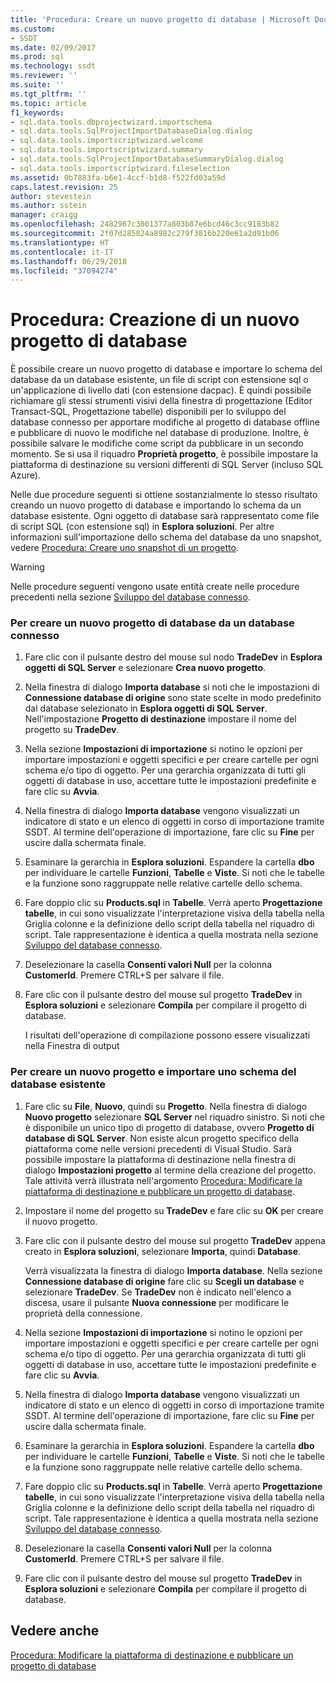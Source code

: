 ```yaml
---
title: 'Procedura: Creare un nuovo progetto di database | Microsoft Docs'
ms.custom:
- SSDT
ms.date: 02/09/2017
ms.prod: sql
ms.technology: ssdt
ms.reviewer: ''
ms.suite: ''
ms.tgt_pltfrm: ''
ms.topic: article
f1_keywords:
- sql.data.tools.dbprojectwizard.importschema
- sql.data.tools.SqlProjectImportDatabaseDialog.dialog
- sql.data.tools.importscriptwizard.welcome
- sql.data.tools.importscriptwizard.summary
- sql.data.tools.SqlProjectImportDatabaseSummaryDialog.dialog
- sql.data.tools.importscriptwizard.fileselection
ms.assetid: 0b7883fa-b6e1-4ccf-b1d8-f522fd03a59d
caps.latest.revision: 25
author: stevestein
ms.author: sstein
manager: craigg
ms.openlocfilehash: 2482967c3001377a803b87e6bcd46c3cc9183b82
ms.sourcegitcommit: 2f07d285824a8982c279f3816b220e61a2d91b06
ms.translationtype: HT
ms.contentlocale: it-IT
ms.lasthandoff: 06/29/2018
ms.locfileid: "37094274"
---
```

# <a name="how-to-create-a-new-database-project"></a>Procedura: Creazione di un nuovo progetto di database
È possibile creare un nuovo progetto di database e importare lo schema del database da un database esistente, un file di script con estensione sql o un'applicazione di livello dati (con estensione dacpac). È quindi possibile richiamare gli stessi strumenti visivi della finestra di progettazione (Editor Transact\-SQL, Progettazione tabelle) disponibili per lo sviluppo del database connesso per apportare modifiche al progetto di database offline e pubblicare di nuovo le modifiche nel database di produzione. Inoltre, è possibile salvare le modifiche come script da pubblicare in un secondo momento. Se si usa il riquadro **Proprietà progetto**, è possibile impostare la piattaforma di destinazione su versioni differenti di SQL Server (incluso SQL Azure).  
  
Nelle due procedure seguenti si ottiene sostanzialmente lo stesso risultato creando un nuovo progetto di database e importando lo schema da un database esistente. Ogni oggetto di database sarà rappresentato come file di script SQL (con estensione sql) in **Esplora soluzioni**. Per altre informazioni sull'importazione dello schema del database da uno snapshot, vedere [Procedura: Creare uno snapshot di un progetto](../ssdt/how-to-create-a-snapshot-of-a-project.md).  
  
> [!WARNING]  
> Nelle procedure seguenti vengono usate entità create nelle procedure precedenti nella sezione [Sviluppo del database connesso](../ssdt/connected-database-development.md).  
  
### <a name="to-create-a-new-database-project-off-a-connected-database"></a>Per creare un nuovo progetto di database da un database connesso  
  
1.  Fare clic con il pulsante destro del mouse sul nodo **TradeDev** in **Esplora oggetti di SQL Server** e selezionare **Crea nuovo progetto**.  
  
2.  Nella finestra di dialogo **Importa database** si noti che le impostazioni di **Connessione database di origine** sono state scelte in modo predefinito dal database selezionato in **Esplora oggetti di SQL Server**. Nell'impostazione **Progetto di destinazione** impostare il nome del progetto su **TradeDev**.  
  
3.  Nella sezione **Impostazioni di importazione** si notino le opzioni per importare impostazioni e oggetti specifici e per creare cartelle per ogni schema e/o tipo di oggetto. Per una gerarchia organizzata di tutti gli oggetti di database in uso, accettare tutte le impostazioni predefinite e fare clic su **Avvia**.  
  
4.  Nella finestra di dialogo **Importa database** vengono visualizzati un indicatore di stato e un elenco di oggetti in corso di importazione tramite SSDT. Al termine dell'operazione di importazione, fare clic su **Fine** per uscire dalla schermata finale.  
  
5.  Esaminare la gerarchia in **Esplora soluzioni**. Espandere la cartella **dbo** per individuare le cartelle **Funzioni**, **Tabelle** e **Viste**. Si noti che le tabelle e la funzione sono raggruppate nelle relative cartelle dello schema.  
  
6.  Fare doppio clic su **Products.sql** in **Tabelle**. Verrà aperto **Progettazione tabelle**, in cui sono visualizzate l'interpretazione visiva della tabella nella Griglia colonne e la definizione dello script della tabella nel riquadro di script. Tale rappresentazione è identica a quella mostrata nella sezione [Sviluppo del database connesso](../ssdt/connected-database-development.md).  
  
7.  Deselezionare la casella **Consenti valori Null** per la colonna **CustomerId**. Premere CTRL+S per salvare il file.  
  
8.  Fare clic con il pulsante destro del mouse sul progetto **TradeDev** in **Esplora soluzioni** e selezionare **Compila** per compilare il progetto di database.  
  
    I risultati dell'operazione di compilazione possono essere visualizzati nella Finestra di output  
  
### <a name="to-create-a-new-project-and-import-existing-database-schema"></a>Per creare un nuovo progetto e importare uno schema del database esistente  
  
1.  Fare clic su **File**, **Nuovo**, quindi su **Progetto**. Nella finestra di dialogo **Nuovo progetto** selezionare **SQL Server** nel riquadro sinistro. Si noti che è disponibile un unico tipo di progetto di database, ovvero **Progetto di database di SQL Server**. Non esiste alcun progetto specifico della piattaforma come nelle versioni precedenti di Visual Studio. Sarà possibile impostare la piattaforma di destinazione nella finestra di dialogo **Impostazioni progetto** al termine della creazione del progetto. Tale attività verrà illustrata nell'argomento [Procedura: Modificare la piattaforma di destinazione e pubblicare un progetto di database](../ssdt/how-to-change-target-platform-and-publish-a-database-project.md).  
  
2.  Impostare il nome del progetto su **TradeDev** e fare clic su **OK** per creare il nuovo progetto.  
  
3.  Fare clic con il pulsante destro del mouse sul progetto **TradeDev** appena creato in **Esplora soluzioni**, selezionare **Importa**, quindi **Database**.  
  
    Verrà visualizzata la finestra di dialogo **Importa database**. Nella sezione **Connessione database di origine** fare clic su **Scegli un database** e selezionare **TradeDev**. Se **TradeDev** non è indicato nell'elenco a discesa, usare il pulsante **Nuova connessione** per modificare le proprietà della connessione.  
  
4.  Nella sezione **Impostazioni di importazione** si notino le opzioni per importare impostazioni e oggetti specifici e per creare cartelle per ogni schema e/o tipo di oggetto. Per una gerarchia organizzata di tutti gli oggetti di database in uso, accettare tutte le impostazioni predefinite e fare clic su **Avvia**.  
  
5.  Nella finestra di dialogo **Importa database** vengono visualizzati un indicatore di stato e un elenco di oggetti in corso di importazione tramite SSDT. Al termine dell'operazione di importazione, fare clic su **Fine** per uscire dalla schermata finale.  
  
6.  Esaminare la gerarchia in **Esplora soluzioni**. Espandere la cartella **dbo** per individuare le cartelle **Funzioni**, **Tabelle** e **Viste**. Si noti che le tabelle e la funzione sono raggruppate nelle relative cartelle dello schema.  
  
7.  Fare doppio clic su **Products.sql** in **Tabelle**. Verrà aperto **Progettazione tabelle**, in cui sono visualizzate l'interpretazione visiva della tabella nella Griglia colonne e la definizione dello script della tabella nel riquadro di script. Tale rappresentazione è identica a quella mostrata nella sezione [Sviluppo del database connesso](../ssdt/connected-database-development.md).  
  
8.  Deselezionare la casella **Consenti valori Null** per la colonna **CustomerId**. Premere CTRL+S per salvare il file.  
  
9. Fare clic con il pulsante destro del mouse sul progetto **TradeDev** in **Esplora soluzioni** e selezionare **Compila** per compilare il progetto di database.  
  
## <a name="see-also"></a>Vedere anche  
[Procedura: Modificare la piattaforma di destinazione e pubblicare un progetto di database](../ssdt/how-to-change-target-platform-and-publish-a-database-project.md)  
  
